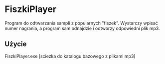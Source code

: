 # FiszkiPlayer

Program do odtwarzania sampli z popularnych "fiszek". Wystarczy wpisać numer nagrania, a program sam odnajdzie i odtworzy odpowiedni plik mp3.

## Użycie
  FiszkiPlayer.exe [sciezka do katalogu bazowego z plikami mp3]
